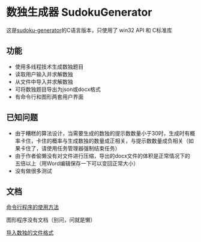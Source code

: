 # 数独生成器 SudokuGenerator

这是[sudoku-generator](https://github.com/littzhch/sudoku-generator)的C语言版本，只使用了 win32 API 和 C标准库

## 功能

- 使用多线程技术生成数独题目
- 读取用户输入并求解数独
- 从文件中导入并求解数独
- 可将数独题目导出为json或docx格式
- 有命令行和图形两套用户界面

## 已知问题

- 由于糟糕的算法设计，当需要生成的数独的提示数数量小于30时，生成时有概率卡住，卡住的概率与生成数独的数量成正相关，与提示数数量成负相关（如果卡住了，请使用任务管理器强制结束任务）
- 由于作者偷懒没有对文件进行压缩，导出的docx文件的体积是正常情况下的五倍以上（用Word编辑保存一下可以变回正常大小）
- 没有做很多测试

## 文档

[命令行程序的使用方法](https://github.com/littzhch/SudokuGenerator/blob/master/SudokuGeneratorTUI/sdkg_tui.md)

图形程序没有文档（别问，问就是懒）

[导入数独的文件格式](https://github.com/)
